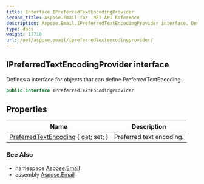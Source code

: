 ```yaml
---
title: Interface IPreferredTextEncodingProvider
second_title: Aspose.Email for .NET API Reference
description: Aspose.Email.IPreferredTextEncodingProvider interface. Defines a interface for objects that can define PreferredTextEncoding
type: docs
weight: 17710
url: /net/aspose.email/ipreferredtextencodingprovider/
---
```

## IPreferredTextEncodingProvider interface

Defines a interface for objects that can define PreferredTextEncoding.

```csharp
public interface IPreferredTextEncodingProvider
```

## Properties

| Name | Description |
| --- | --- |
| [PreferredTextEncoding](../../aspose.email/ipreferredtextencodingprovider/preferredtextencoding/) { get; set; } | Preferred text encoding. |

### See Also

* namespace [Aspose.Email](../../aspose.email/)
* assembly [Aspose.Email](../../)


